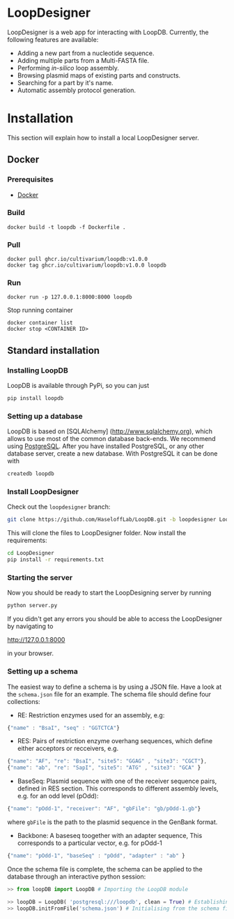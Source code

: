 # LoopDesigner

LoopDesigner is a web app for interacting with LoopDB. Currently, the following features are available:

* Adding a new part from a nucleotide sequence.
* Adding multiple parts from a Multi-FASTA file.
* Performing _in-silico_ loop assembly.
* Browsing plasmid maps of existing parts and constructs.
* Searching for a part by it's name.
* Automatic assembly protocol generation.

# Installation

This section will explain how to install a local LoopDesigner server.

## Docker

### Prerequisites

* [Docker](https://www.docker.com/)

### Build

```
docker build -t loopdb -f Dockerfile .
```

### Pull

```
docker pull ghcr.io/cultivarium/loopdb:v1.0.0
docker tag ghcr.io/cultivarium/loopdb:v1.0.0 loopdb
```

### Run

```
docker run -p 127.0.0.1:8000:8000 loopdb
```

Stop running container
```
docker container list
docker stop <CONTAINER ID>
```

## Standard installation

### Installing LoopDB

LoopDB is available through PyPi, so you can just

``` bash
pip install loopdb
```

### Setting up a database

LoopDB is based on [SQLAlchemy] (http://www.sqlalchemy.org), which allows to use most of the
common database back-ends. We recommend using [PostgreSQL](https://www.postgresql.org). After you
have installed PostgreSQL, or any other database server, create a new database. With PostgreSQL it
can be done with

``` bash
createdb loopdb
```

### Install LoopDesigner

Check out the `loopdesigner` branch:

``` bash
git clone https://github.com/HaseloffLab/LoopDB.git -b loopdesigner LoopDesigner
```

This will clone the files to LoopDesigner folder. Now install the requirements:

``` bash
cd LoopDesigner
pip install -r requirements.txt
```

### Starting the server

Now you should be ready to start the LoopDesigning server by running

```bash
python server.py
```

If you didn't get any errors you should be able to access the LoopDesigner by navigating to

http://127.0.0.1:8000

in your browser.

### Setting up a schema

The easiest way to define a schema is by using a JSON file. Have a look at the `schema.json` file for an example. The schema file should define four collections:

* RE: Restriction enzymes used for an assembly, e.g:

```javascript
{"name" : "BsaI", "seq" : "GGTCTCA"}
```

* RES: Pairs of restriction enzyme overhang sequences, which define either acceptors or recceivers, e.g.

```javascript
{"name": "AF", "re": "BsaI", "site5": "GGAG" , "site3": "CGCT"},
{"name": "ab", "re": "SapI", "site5": "ATG" , "site3": "GCA" }
```

* BaseSeq: Plasmid sequence with one of the receiver sequence pairs, defined in RES section. This corresponds to different assembly levels, e.g. for an odd level (pOdd):

```javascript
{"name": "pOdd-1", "receiver": "AF", "gbFile": "gb/pOdd-1.gb"}
```

where `gbFile` is the path to the plasmid sequence in the GenBank format.

* Backbone: A baseseq toogether with an adapter sequence, This corresponds to a particular vector, e.g. for pOdd-1

``` javascript
{"name": "pOdd-1", "baseSeq" : "pOdd", "adapter" : "ab" }
```

Once the schema file is complete, the schema can be applied to the database through an interactive python session:

```python
>> from loopDB import LoopDB # Importing the LoopDB module

>> loopDB = LoopDB( 'postgresql:///loopdb', clean = True) # Establishing the connection to the database
>> loopDB.initFromFile('schema.json') # Initialising from the schema file
```
